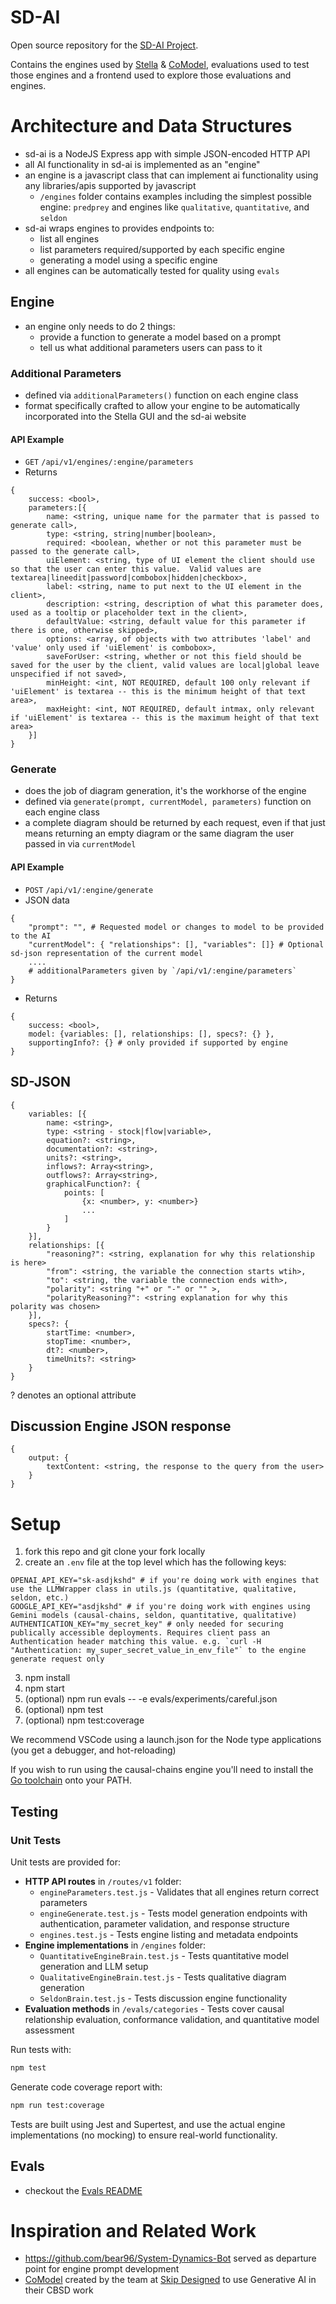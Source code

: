 # SD-AI
Open source repository for the [SD-AI Project](https://ub-iad.github.io/sd-ai/). 

Contains the engines used by [Stella](https://www.iseesystems.com/store/products/stella-architect.aspx) & [CoModel](https://comodel.io), evaluations used to test those engines and a frontend used to explore those evaluations and engines.

# Architecture and Data Structures 
- sd-ai is a NodeJS Express app with simple JSON-encoded HTTP API
- all AI functionality in sd-ai is implemented as an "engine"
- an engine is a javascript class that can implement ai functionality using any libraries/apis supported by javascript
    - `/engines` folder contains examples including the simplest possible engine: `predprey` and engines like `qualitative`, `quantitative`, and `seldon`
- sd-ai wraps engines to provides endpoints to:
    - list all engines
    - list parameters required/supported by each specific engine
    - generating a model using a specific engine
- all engines can be automatically tested for quality using `evals`

## Engine
- an engine only needs to do 2 things:
    - provide a function to generate a model based on a prompt
    - tell us what additional parameters users can pass to it

### Additional Parameters
- defined via `additionalParameters()` function on each engine class
- format specifically crafted to allow your engine to be automatically incorporated into the Stella GUI and the sd-ai website

#### API Example
- `GET` `/api/v1/engines/:engine/parameters`
- Returns 
```
{ 
    success: <bool>, 
    parameters:[{
        name: <string, unique name for the parmater that is passed to generate call>,
        type: <string, string|number|boolean>,
        required: <boolean, whether or not this parameter must be passed to the generate call>,
        uiElement: <string, type of UI element the client should use so that the user can enter this value.  Valid values are textarea|lineedit|password|combobox|hidden|checkbox>,
        label: <string, name to put next to the UI element in the client>,
        description: <string, description of what this parameter does, used as a tooltip or placeholder text in the client>,
        defaultValue: <string, default value for this parameter if there is one, otherwise skipped>,
        options: <array, of objects with two attributes 'label' and 'value' only used if 'uiElement' is combobox>,
        saveForUser: <string, whether or not this field should be saved for the user by the client, valid values are local|global leave unspecified if not saved>,
        minHeight: <int, NOT REQUIRED, default 100 only relevant if 'uiElement' is textarea -- this is the minimum height of that text area>,
        maxHeight: <int, NOT REQUIRED, default intmax, only relevant if 'uiElement' is textarea -- this is the maximum height of that text area>
    }] 
}
```

### Generate
- does the job of diagram generation, it's the workhorse of the engine
- defined via `generate(prompt, currentModel, parameters)` function on each engine class
- a complete diagram should be returned by each request, even if that just means returning an empty diagram or the same diagram the user passed in via `currentModel`
  
#### API Example
- `POST` `/api/v1/:engine/generate`
- JSON data
```
{
    "prompt": "", # Requested model or changes to model to be provided to the AI
    "currentModel": { "relationships": [], "variables": []} # Optional sd-json representation of the current model
    ....
    # additionalParameters given by `/api/v1/:engine/parameters`
}
```
- Returns
```
{
    success: <bool>,
    model: {variables: [], relationships: [], specs?: {} },
    supportingInfo?: {} # only provided if supported by engine
}
```

## SD-JSON
```
{
    variables: [{
        name: <string>,
        type: <string - stock|flow|variable>,
        equation?: <string>,
        documentation?: <string>,
        units?: <string>,
        inflows?: Array<string>,
        outflows?: Array<string>,
        graphicalFunction?: {
            points: [
                {x: <number>, y: <number>}
                ...
            ]
        }
    }], 
    relationships: [{
        "reasoning?": <string, explanation for why this relationship is here> 
        "from": <string, the variable the connection starts wtih>,
        "to": <string, the variable the connection ends with>,  
        "polarity": <string "+" or "-" or "" >, 
        "polarityReasoning?": <string explanation for why this polarity was chosen> 
    }],
    specs?: {
        startTime: <number>,
        stopTime: <number>,
        dt?: <number>,
        timeUnits?: <string>
    }
}
```  
? denotes an optional attribute

## Discussion Engine JSON response
```
{
    output: {
        textContent: <string, the response to the query from the user>
    }
}
```  

# Setup
1. fork this repo and git clone your fork locally 
2. create an `.env` file at the top level which has the following keys:
```
OPENAI_API_KEY="sk-asdjkshd" # if you're doing work with engines that use the LLMWrapper class in utils.js (quantitative, qualitative, seldon, etc.) 
GOOGLE_API_KEY="asdjkshd" # if you're doing work with engines using Gemini models (causal-chains, seldon, quantitative, qualitative) 
AUTHENTICATION_KEY="my_secret_key" # only needed for securing publically accessible deployments. Requires client pass an Authentication header matching this value. e.g. `curl -H "Authentication: my_super_secret_value_in_env_file"` to the engine generate request only
```
3. npm install 
4. npm start
5. (optional) npm run evals -- -e evals/experiments/careful.json
6. (optional) npm test
7. (optional) npm test:coverage

We recommend VSCode using a launch.json for the Node type applications (you get a debugger, and hot-reloading)

If you wish to run using the causal-chains engine you'll need to install the [Go toolchain](https://go.dev/doc/install) onto your PATH.

## Testing
### Unit Tests
Unit tests are provided for:
- **HTTP API routes** in `/routes/v1` folder:
  - `engineParameters.test.js` - Validates that all engines return correct parameters
  - `engineGenerate.test.js` - Tests model generation endpoints with authentication, parameter validation, and response structure
  - `engines.test.js` - Tests engine listing and metadata endpoints
- **Engine implementations** in `/engines` folder:
  - `QuantitativeEngineBrain.test.js` - Tests quantitative model generation and LLM setup
  - `QualitativeEngineBrain.test.js` - Tests qualitative diagram generation
  - `SeldonBrain.test.js` - Tests discussion engine functionality
- **Evaluation methods** in `/evals/categories` - Tests cover causal relationship evaluation, conformance validation, and quantitative model assessment

Run tests with:
```bash
npm test
```

Generate code coverage report with:
```bash
npm run test:coverage
```

Tests are built using Jest and Supertest, and use the actual engine implementations (no mocking) to ensure real-world functionality.

## Evals
- checkout the [Evals README](evals/README.md)

  
# Inspiration and Related Work
- https://github.com/bear96/System-Dynamics-Bot served as departure point for engine prompt development
- [CoModel](https://comodel.io) created by the team at [Skip Designed](https://skipdesigned.com/) to use Generative AI in their CBSD work
